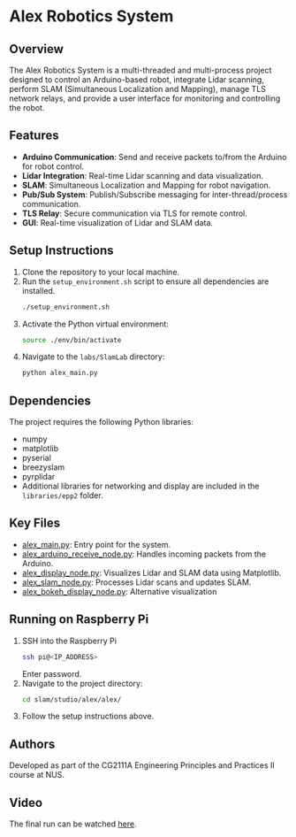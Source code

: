 # Alex Robotics System

## Overview
The Alex Robotics System is a multi-threaded and multi-process project designed to control an Arduino-based robot, integrate Lidar scanning, perform SLAM (Simultaneous Localization and Mapping), manage TLS network relays, and provide a user interface for monitoring and controlling the robot.

## Features
- **Arduino Communication**: Send and receive packets to/from the Arduino for robot control.
- **Lidar Integration**: Real-time Lidar scanning and data visualization.
- **SLAM**: Simultaneous Localization and Mapping for robot navigation.
- **Pub/Sub System**: Publish/Subscribe messaging for inter-thread/process communication.
- **TLS Relay**: Secure communication via TLS for remote control.
- **GUI**: Real-time visualization of Lidar and SLAM data.


## Setup Instructions
1. Clone the repository to your local machine.
2. Run the `setup_environment.sh` script to ensure all dependencies are installed.
   ```bash
   ./setup_environment.sh
   ```
3. Activate the Python virtual environment:
    ```bash
    source ./env/bin/activate
    ```
4. Navigate to the `labs/SlamLab` directory:
    ```bash
    python alex_main.py
    ```

## Dependencies
The project requires the following Python libraries:

- numpy
- matplotlib
- pyserial
- breezyslam
- pyrplidar
- Additional libraries for networking and display are included in the `libraries/epp2` folder.

## Key Files
- [alex_main.py](labs/SlamLab/alex_main.py): Entry point for the system.
- [alex_arduino_receive_node.py](labs/SlamLab/nodes/alex_arduino_receive_node.py): Handles incoming packets from the Arduino.
- [alex_display_node.py](labs/SlamLab/nodes/alex_display_node.py): Visualizes Lidar and SLAM data using Matplotlib.
- [alex_slam_node.py](labs/SlamLab/nodes/alex_slam_node.py): Processes Lidar scans and updates SLAM.
- [alex_bokeh_display_node.py](labs/SlamLab/nodes/alex_bokeh_display_node.py): Alternative visualization

## Running on Raspberry Pi
1. SSH into the Raspberry Pi
    ```bash
    ssh pi@<IP_ADDRESS>
    ```
    Enter password.
2. Navigate to the project directory:
    ```bash
    cd slam/studio/alex/alex/
    ```
3. Follow the setup instructions above.

## Authors
Developed as part of the CG2111A Engineering Principles and Practices II course at NUS.

## Video
The final run can be watched [here](https://www.youtube.com/watch?v=BeZuBEpBcQ8).
